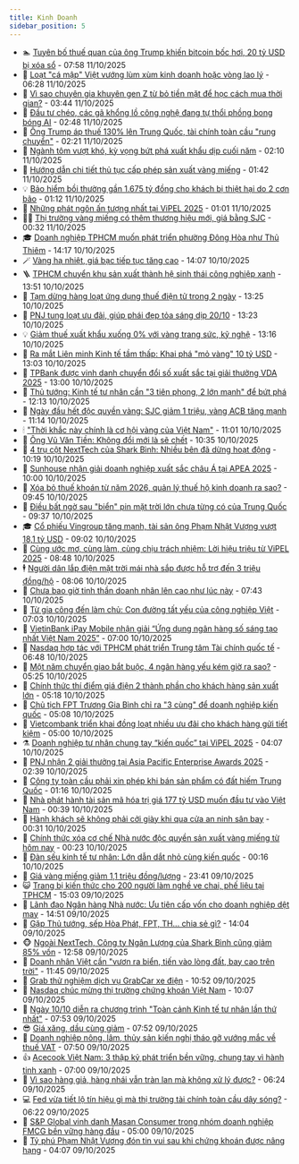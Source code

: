 ```yaml
---
title: Kinh Doanh
sidebar_position: 5
---
```


<!-- dantri-kinh-doanh:START -->
- 🏊 [Tuyên bố thuế quan của ông Trump khiến bitcoin bốc hơi, 20 tỷ USD bị xóa sổ](https://dantri.com.vn/kinh-doanh/tuyen-bo-thue-quan-cua-ong-trump-khien-bitcoin-boc-hoi-20-ty-usd-bi-xoa-so-20251011142112318.htm) - 07:58 11/10/2025
- 🦆 [Loạt &quot;cá mập&quot; Việt vướng lùm xùm kinh doanh hoặc vòng lao lý](https://dantri.com.vn/kinh-doanh/loat-ca-map-viet-vuong-lum-xum-kinh-doanh-hoac-vong-lao-ly-20251011121850825.htm) - 06:28 11/10/2025
- 🦄 [Vì sao chuyên gia khuyên gen Z từ bỏ tiền mặt để học cách mua thời gian?](https://dantri.com.vn/kinh-doanh/vi-sao-chuyen-gia-khuyen-gen-z-tu-bo-tien-mat-de-hoc-cach-mua-thoi-gian-20251011073149512.htm) - 03:44 11/10/2025
- 🌝 [Đầu tư chéo, các gã khổng lồ công nghệ đang tự thổi phồng bong bóng AI](https://dantri.com.vn/kinh-doanh/dau-tu-cheo-cac-ga-khong-lo-cong-nghe-dang-tu-thoi-phong-bong-bong-ai-20251010190538125.htm) - 02:48 11/10/2025
- 💃 [Ông Trump áp thuế 130% lên Trung Quốc, tài chính toàn cầu &quot;rung chuyển&quot;](https://dantri.com.vn/kinh-doanh/ong-trump-ap-thue-130-len-trung-quoc-tai-chinh-toan-cau-rung-chuyen-20251011084848117.htm) - 02:21 11/10/2025
- 🦏 [Ngành tôm vượt khó, kỳ vọng bứt phá xuất khẩu dịp cuối năm](https://dantri.com.vn/kinh-doanh/nganh-tom-vuot-kho-ky-vong-but-pha-xuat-khau-dip-cuoi-nam-20251010193919339.htm) - 02:10 11/10/2025
- 🦩 [Hướng dẫn chi tiết thủ tục cấp phép sản xuất vàng miếng](https://dantri.com.vn/kinh-doanh/huong-dan-chi-tiet-thu-tuc-cap-phep-san-xuat-vang-mieng-20251010192817906.htm) - 01:42 11/10/2025
- 💡 [Bảo hiểm bồi thường gần 1.675 tỷ đồng cho khách bị thiệt hại do 2 cơn bão](https://dantri.com.vn/kinh-doanh/bao-hiem-boi-thuong-gan-1675-ty-dong-cho-khach-bi-thiet-hai-do-2-con-bao-20251010202722502.htm) - 01:12 11/10/2025
- 🌊 [Những phát ngôn ấn tượng nhất tại ViPEL 2025](https://dantri.com.vn/kinh-doanh/nhung-phat-ngon-an-tuong-nhat-tai-vipel-2025-20251011011840751.htm) - 01:01 11/10/2025
- 🧑‍💻 [Thị trường vàng miếng có thêm thương hiệu mới, giá bằng SJC](https://dantri.com.vn/kinh-doanh/thi-truong-vang-mieng-co-them-thuong-hieu-moi-gia-bang-sjc-20251011072331478.htm) - 00:32 11/10/2025
- 🎓 [Doanh nghiệp TPHCM muốn phát triển phường Đông Hòa như Thủ Thiêm](https://dantri.com.vn/kinh-doanh/doanh-nghiep-tphcm-muon-phat-trien-phuong-dong-hoa-nhu-thu-thiem-20251010200043847.htm) - 14:17 10/10/2025
- 🪄 [Vàng hạ nhiệt, giá bạc tiếp tục tăng cao](https://dantri.com.vn/kinh-doanh/vang-ha-nhiet-gia-bac-tiep-tuc-tang-cao-20251010192822135.htm) - 14:07 10/10/2025
- 🪜 [TPHCM chuyển khu sản xuất thành hệ sinh thái công nghiệp xanh](https://dantri.com.vn/kinh-doanh/tphcm-chuyen-khu-san-xuat-thanh-he-sinh-thai-cong-nghiep-xanh-20251010141331898.htm) - 13:51 10/10/2025
- 🦄 [Tạm dừng hàng loạt ứng dụng thuế điện tử trong 2 ngày](https://dantri.com.vn/kinh-doanh/tam-dung-hang-loat-ung-dung-thue-dien-tu-trong-2-ngay-20251010195322383.htm) - 13:25 10/10/2025
- 💯 [PNJ tung loạt ưu đãi, giúp phái đẹp tỏa sáng dịp 20/10](https://dantri.com.vn/kinh-doanh/pnj-tung-loat-uu-dai-giup-phai-dep-toa-sang-dip-2010-20251010201902150.htm) - 13:23 10/10/2025
- 💡 [Giảm thuế xuất khẩu xuống 0% với vàng trang sức, kỹ nghệ](https://dantri.com.vn/kinh-doanh/giam-thue-xuat-khau-xuong-0-voi-vang-trang-suc-ky-nghe-20251010195108183.htm) - 13:16 10/10/2025
- 🧰 [Ra mắt Liên minh Kinh tế tầm thấp: Khai phá &quot;mỏ vàng&quot; 10 tỷ USD](https://dantri.com.vn/kinh-doanh/ra-mat-lien-minh-kinh-te-tam-thap-khai-pha-mo-vang-10-ty-usd-20251010193555138.htm) - 13:03 10/10/2025
- 🎊 [TPBank được vinh danh chuyển đổi số xuất sắc tại giải thưởng VDA 2025](https://dantri.com.vn/kinh-doanh/tpbank-duoc-vinh-danh-chuyen-doi-so-xuat-sac-tai-giai-thuong-vda-2025-20251010182717041.htm) - 13:00 10/10/2025
- 🔭 [Thủ tướng: Kinh tế tư nhân cần &quot;3 tiên phong, 2 lớn mạnh&quot; để bứt phá](https://dantri.com.vn/kinh-doanh/thu-tuong-kinh-te-tu-nhan-can-3-tien-phong-2-lon-manh-de-but-pha-20251010182759851.htm) - 12:13 10/10/2025
- 💼 [Ngày đầu hết độc quyền vàng: SJC giảm 1 triệu, vàng ACB tăng mạnh](https://dantri.com.vn/kinh-doanh/ngay-dau-het-doc-quyen-vang-sjc-giam-1-trieu-vang-acb-tang-manh-20251010135746929.htm) - 11:14 10/10/2025
- 🕯 [&quot;Thời khắc này chính là cơ hội vàng của Việt Nam&quot;](https://dantri.com.vn/kinh-doanh/thoi-khac-nay-chinh-la-co-hoi-vang-cua-viet-nam-20251010172852679.htm) - 11:01 10/10/2025
- 🫣 [Ông Vũ Văn Tiền: Không đổi mới là sẽ chết](https://dantri.com.vn/kinh-doanh/ong-vu-van-tien-khong-doi-moi-la-se-chet-20251010172654521.htm) - 10:35 10/10/2025
- 🤠 [4 trụ cột NextTech của Shark Bình: Nhiều bên đã dừng hoạt động](https://dantri.com.vn/kinh-doanh/4-tru-cot-nexttech-cua-shark-binh-nhieu-ben-da-dung-hoat-dong-20251007164001918.htm) - 10:19 10/10/2025
- 🌈 [Sunhouse nhận giải doanh nghiệp xuất sắc châu Á tại APEA 2025](https://dantri.com.vn/kinh-doanh/sunhouse-nhan-giai-doanh-nghiep-xuat-sac-chau-a-tai-apea-2025-20251010162723737.htm) - 10:00 10/10/2025
- 🦅 [Xóa bỏ thuế khoán từ năm 2026, quản lý thuế hộ kinh doanh ra sao?](https://dantri.com.vn/kinh-doanh/xoa-bo-thue-khoan-tu-nam-2026-quan-ly-thue-ho-kinh-doanh-ra-sao-20251010150739374.htm) - 09:45 10/10/2025
- 🌁 [Điều bất ngờ sau &quot;biển&quot; pin mặt trời lớn chưa từng có của Trung Quốc](https://dantri.com.vn/kinh-doanh/dieu-bat-ngo-sau-bien-pin-mat-troi-lon-chua-tung-co-cua-trung-quoc-20251010154725007.htm) - 09:37 10/10/2025
- 🎓 [Cổ phiếu Vingroup tăng mạnh, tài sản ông Phạm Nhật Vượng vượt 18,1 tỷ USD](https://dantri.com.vn/kinh-doanh/co-phieu-vingroup-tang-manh-tai-san-ong-pham-nhat-vuong-vuot-181-ty-usd-20251010152933560.htm) - 09:02 10/10/2025
- 📝 [Cùng ước mơ, cùng làm, cùng chịu trách nhiệm: Lời hiệu triệu từ ViPEL 2025](https://dantri.com.vn/kinh-doanh/cung-uoc-mo-cung-lam-cung-chiu-trach-nhiem-loi-hieu-trieu-tu-vipel-2025-20251010154027532.htm) - 08:48 10/10/2025
- 🕴 [Người dân lắp điện mặt trời mái nhà sắp được hỗ trợ đến 3 triệu đồng/hộ](https://dantri.com.vn/kinh-doanh/nguoi-dan-lap-dien-mat-troi-mai-nha-sap-duoc-ho-tro-den-3-trieu-dongho-20251010145120492.htm) - 08:06 10/10/2025
- 🧰 [Chưa bao giờ tinh thần doanh nhân lên cao như lúc này](https://dantri.com.vn/kinh-doanh/chua-bao-gio-tinh-than-doanh-nhan-len-cao-nhu-luc-nay-20251010142640357.htm) - 07:43 10/10/2025
- 🤖 [Từ gia công đến làm chủ: Con đường tất yếu của công nghiệp Việt](https://dantri.com.vn/kinh-doanh/tu-gia-cong-den-lam-chu-con-duong-tat-yeu-cua-cong-nghiep-viet-20251010105211277.htm) - 07:03 10/10/2025
- 🤠 [VietinBank iPay Mobile nhận giải “Ứng dụng ngân hàng số sáng tạo nhất Việt Nam 2025”](https://dantri.com.vn/kinh-doanh/vietinbank-ipay-mobile-nhan-giai-ung-dung-ngan-hang-so-sang-tao-nhat-viet-nam-2025-20251010121223044.htm) - 07:00 10/10/2025
- 🌮 [Nasdaq hợp tác với TPHCM phát triển Trung tâm Tài chính quốc tế](https://dantri.com.vn/kinh-doanh/nasdaq-hop-tac-voi-tphcm-phat-trien-trung-tam-tai-chinh-quoc-te-20251010125215145.htm) - 06:48 10/10/2025
- 🦄 [Một năm chuyển giao bắt buộc, 4 ngân hàng yếu kém giờ ra sao?](https://dantri.com.vn/kinh-doanh/mot-nam-chuyen-giao-bat-buoc-4-ngan-hang-yeu-kem-gio-ra-sao-20251010115205237.htm) - 05:25 10/10/2025
- 👺 [Chính thức thí điểm giá điện 2 thành phần cho khách hàng sản xuất lớn](https://dantri.com.vn/kinh-doanh/chinh-thuc-thi-diem-gia-dien-2-thanh-phan-cho-khach-hang-san-xuat-lon-20251010113243852.htm) - 05:18 10/10/2025
- 🤗 [Chủ tịch FPT Trương Gia Bình chỉ ra &quot;3 cùng&quot; để doanh nghiệp kiến quốc](https://dantri.com.vn/kinh-doanh/chu-tich-fpt-truong-gia-binh-chi-ra-3-cung-de-doanh-nghiep-kien-quoc-20251010093457353.htm) - 05:08 10/10/2025
- 💪 [Vietcombank triển khai đồng loạt nhiều ưu đãi cho khách hàng gửi tiết kiệm](https://dantri.com.vn/kinh-doanh/vietcombank-trien-khai-dong-loat-nhieu-uu-dai-cho-khach-hang-gui-tiet-kiem-20251010113824094.htm) - 05:00 10/10/2025
- ⚗️ [Doanh nghiệp tư nhân chung tay “kiến quốc” tại ViPEL 2025](https://dantri.com.vn/kinh-doanh/doanh-nghiep-tu-nhan-chung-tay-kien-quoc-tai-vipel-2025-20251010104400090.htm) - 04:07 10/10/2025
- 🧠 [PNJ nhận 2 giải thưởng tại Asia Pacific Enterprise Awards 2025](https://dantri.com.vn/kinh-doanh/pnj-nhan-2-giai-thuong-tai-asia-pacific-enterprise-awards-2025-20251010093458364.htm) - 02:39 10/10/2025
- 🗽 [Công ty toàn cầu phải xin phép khi bán sản phẩm có đất hiếm Trung Quốc](https://dantri.com.vn/kinh-doanh/cong-ty-toan-cau-phai-xin-phep-khi-ban-san-pham-co-dat-hiem-trung-quoc-20251009125445557.htm) - 01:16 10/10/2025
- 🫣 [Nhà phát hành tài sản mã hóa trị giá 177 tỷ USD muốn đầu tư vào Việt Nam](https://dantri.com.vn/kinh-doanh/nha-phat-hanh-tai-san-ma-hoa-tri-gia-177-ty-usd-muon-dau-tu-vao-viet-nam-20251010072650571.htm) - 00:39 10/10/2025
- 🫣 [Hành khách sẽ không phải cởi giày khi qua cửa an ninh sân bay](https://dantri.com.vn/kinh-doanh/hanh-khach-se-khong-phai-coi-giay-khi-qua-cua-an-ninh-san-bay-20251010070832696.htm) - 00:31 10/10/2025
- 🫣 [Chính thức xóa cơ chế Nhà nước độc quyền sản xuất vàng miếng từ hôm nay](https://dantri.com.vn/kinh-doanh/chinh-thuc-xoa-co-che-nha-nuoc-doc-quyen-san-xuat-vang-mieng-tu-hom-nay-20251010001355113.htm) - 00:23 10/10/2025
- 💂 [Đàn sếu kinh tế tư nhân: Lớn dẫn dắt nhỏ cùng kiến quốc](https://dantri.com.vn/kinh-doanh/dan-seu-kinh-te-tu-nhan-lon-dan-dat-nho-cung-kien-quoc-20251009225718459.htm) - 00:16 10/10/2025
- 💫 [Giá vàng miếng giảm 1,1 triệu đồng/lượng](https://dantri.com.vn/kinh-doanh/gia-vang-mieng-giam-11-trieu-dongluong-20251010000507602.htm) - 23:41 09/10/2025
- 😺 [Trang bị kiến thức cho 200 người làm nghề ve chai, phế liệu tại TPHCM](https://dantri.com.vn/kinh-doanh/trang-bi-kien-thuc-cho-200-nguoi-lam-nghe-ve-chai-phe-lieu-tai-tphcm-20251009141723180.htm) - 15:03 09/10/2025
- 🦆 [Lãnh đạo Ngân hàng Nhà nước: Ưu tiên cấp vốn cho doanh nghiệp dệt may](https://dantri.com.vn/kinh-doanh/lanh-dao-ngan-hang-nha-nuoc-uu-tien-cap-von-cho-doanh-nghiep-det-may-20251009184259100.htm) - 14:51 09/10/2025
- 👀 [Gặp Thủ tướng, sếp Hòa Phát, FPT, TH... chia sẻ gì?](https://dantri.com.vn/kinh-doanh/gap-thu-tuong-sep-hoa-phat-fpt-th-chia-se-gi-20251009205336890.htm) - 14:04 09/10/2025
- 🐵 [Ngoài NextTech, Công ty Ngân Lượng của Shark Bình cũng giảm 85% vốn](https://dantri.com.vn/kinh-doanh/ngoai-nexttech-cong-ty-ngan-luong-cua-shark-binh-cung-giam-85-von-20251009191534135.htm) - 12:58 09/10/2025
- 🤖 [Doanh nhân Việt cần &quot;vươn ra biển, tiến vào lòng đất, bay cao trên trời&quot;](https://dantri.com.vn/kinh-doanh/doanh-nhan-viet-can-vuon-ra-bien-tien-vao-long-dat-bay-cao-tren-troi-20251009171900949.htm) - 11:45 09/10/2025
- 💂 [Grab thử nghiệm dịch vụ GrabCar xe điện](https://dantri.com.vn/kinh-doanh/grab-thu-nghiem-dich-vu-grabcar-xe-dien-20251009174643218.htm) - 10:52 09/10/2025
- 🦆 [Nasdaq chúc mừng thị trường chứng khoán Việt Nam](https://dantri.com.vn/kinh-doanh/nasdaq-chuc-mung-thi-truong-chung-khoan-viet-nam-20251009160514865.htm) - 10:07 09/10/2025
- 🦅 [Ngày 10/10 diễn ra chương trình &quot;Toàn cảnh Kinh tế tư nhân lần thứ nhất&quot;](https://dantri.com.vn/kinh-doanh/ngay-1010-dien-ra-chuong-trinh-toan-canh-kinh-te-tu-nhan-lan-thu-nhat-20251009113342284.htm) - 07:53 09/10/2025
- 😎 [Giá xăng, dầu cùng giảm](https://dantri.com.vn/kinh-doanh/gia-xang-dau-cung-giam-20251009143254918.htm) - 07:52 09/10/2025
- 🐎 [Doanh nghiệp nông, lâm, thủy sản kiến nghị tháo gỡ vướng mắc về thuế VAT](https://dantri.com.vn/kinh-doanh/doanh-nghiep-nong-lam-thuy-san-kien-nghi-thao-go-vuong-mac-ve-thue-vat-20251009141833120.htm) - 07:50 09/10/2025
- 👍 [Acecook Việt Nam: 3 thập kỷ phát triển bền vững, chung tay vì hành tinh xanh](https://dantri.com.vn/kinh-doanh/acecook-viet-nam-3-thap-ky-phat-trien-ben-vung-chung-tay-vi-hanh-tinh-xanh-20251009115054258.htm) - 07:00 09/10/2025
- 🦒 [Vì sao hàng giả, hàng nhái vẫn tràn lan mà không xử lý được?](https://dantri.com.vn/kinh-doanh/vi-sao-hang-gia-hang-nhai-van-tran-lan-ma-khong-xu-ly-duoc-20251009131029386.htm) - 06:24 09/10/2025
- 💻 [Fed vừa tiết lộ tín hiệu gì mà thị trường tài chính toàn cầu dậy sóng?](https://dantri.com.vn/kinh-doanh/fed-vua-tiet-lo-tin-hieu-gi-ma-thi-truong-tai-chinh-toan-cau-day-song-20251009131353797.htm) - 06:22 09/10/2025
- 👺 [S&amp;P Global vinh danh Masan Consumer trong nhóm doanh nghiệp FMCG bền vững hàng đầu](https://dantri.com.vn/kinh-doanh/sp-global-vinh-danh-masan-consumer-trong-nhom-doanh-nghiep-fmcg-ben-vung-hang-dau-20251009110228022.htm) - 05:00 09/10/2025
- 🧐 [Tỷ phú Phạm Nhật Vượng đón tin vui sau khi chứng khoán được nâng hạng](https://dantri.com.vn/kinh-doanh/ty-phu-pham-nhat-vuong-don-tin-vui-sau-khi-chung-khoan-duoc-nang-hang-20251009104835253.htm) - 04:07 09/10/2025<!-- dantri-kinh-doanh:END -->

